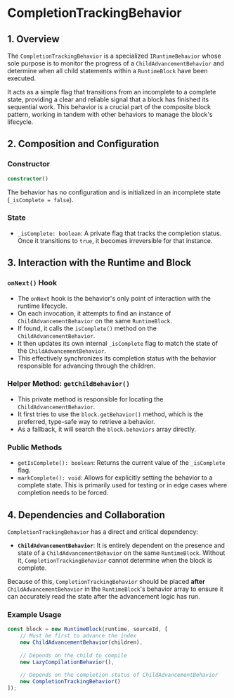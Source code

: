 # CompletionTrackingBehavior

## 1. Overview

The `CompletionTrackingBehavior` is a specialized `IRuntimeBehavior` whose sole purpose is to monitor the progress of a `ChildAdvancementBehavior` and determine when all child statements within a `RuntimeBlock` have been executed.

It acts as a simple flag that transitions from an incomplete to a complete state, providing a clear and reliable signal that a block has finished its sequential work. This behavior is a crucial part of the composite block pattern, working in tandem with other behaviors to manage the block's lifecycle.

## 2. Composition and Configuration

### Constructor

```typescript
constructor()
```

The behavior has no configuration and is initialized in an incomplete state (`_isComplete = false`).

### State

-   `_isComplete: boolean`: A private flag that tracks the completion status. Once it transitions to `true`, it becomes irreversible for that instance.

## 3. Interaction with the Runtime and Block

### `onNext()` Hook

-   The `onNext` hook is the behavior's only point of interaction with the runtime lifecycle.
-   On each invocation, it attempts to find an instance of `ChildAdvancementBehavior` on the same `RuntimeBlock`.
-   If found, it calls the `isComplete()` method on the `ChildAdvancementBehavior`.
-   It then updates its own internal `_isComplete` flag to match the state of the `ChildAdvancementBehavior`.
-   This effectively synchronizes its completion status with the behavior responsible for advancing through the children.

### Helper Method: `getChildBehavior()`

-   This private method is responsible for locating the `ChildAdvancementBehavior`.
-   It first tries to use the `block.getBehavior()` method, which is the preferred, type-safe way to retrieve a behavior.
-   As a fallback, it will search the `block.behaviors` array directly.

### Public Methods

-   `getIsComplete(): boolean`: Returns the current value of the `_isComplete` flag.
-   `markComplete(): void`: Allows for explicitly setting the behavior to a complete state. This is primarily used for testing or in edge cases where completion needs to be forced.

## 4. Dependencies and Collaboration

`CompletionTrackingBehavior` has a direct and critical dependency:

-   **`ChildAdvancementBehavior`**: It is entirely dependent on the presence and state of a `ChildAdvancementBehavior` on the same `RuntimeBlock`. Without it, `CompletionTrackingBehavior` cannot determine when the block is complete.

Because of this, `CompletionTrackingBehavior` should be placed **after** `ChildAdvancementBehavior` in the `RuntimeBlock`'s behavior array to ensure it can accurately read the state after the advancement logic has run.

### Example Usage

```typescript
const block = new RuntimeBlock(runtime, sourceId, [
    // Must be first to advance the index
    new ChildAdvancementBehavior(children),
    
    // Depends on the child to compile
    new LazyCompilationBehavior(),
    
    // Depends on the completion status of ChildAdvancementBehavior
    new CompletionTrackingBehavior()
]);
```
